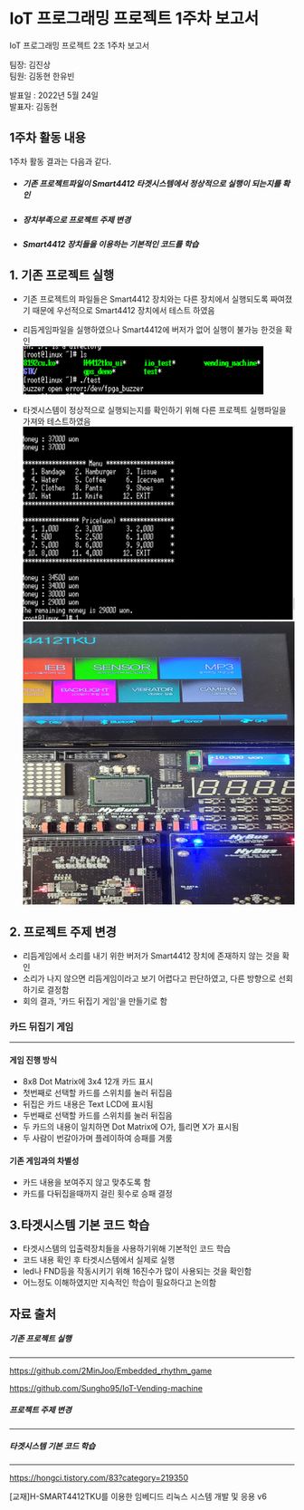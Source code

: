 # IoT 프로그래밍 프로젝트 1주차 보고서

IoT 프로그래밍 프로젝트 2조 1주차 보고서

팀장: 김진상<br>팀원: 김동현 한유빈

발표일 : 2022년 5월 24일<br>발표자: 김동현

## 1주차 활동 내용

1주차 활동 결과는 다음과 같다.

- ##### 기존 프로젝트파일이 Smart4412 타겟시스템에서 정상적으로 실행이 되는지를 확인

- ##### 장치부족으로 프로젝트 주제 변경

- ##### Smart4412 장치들을 이용하는 기본적인 코드를 학습



## 1. 기존 프로젝트 실행

- 기존 프로젝트의 파일들은 Smart4412 장치와는 다른 장치에서 실행되도록 짜여졌기 때문에 우선적으로 Smart4412 장치에서 테스트 하였음

- 리듬게임파일을 실행하였으나 Smart4412에 버저가 없어 실행이 불가능 한것을 확인<br> ![1](./img/1.PNG)

- 타겟시스템이 정상적으로 실행되는지를 확인하기 위해 다른 프로젝트 실행파일을 가져와 테스트하였음<br>![2](./img/2.PNG)<img src="./img/3.jpg" width="500" height="500"/>





## 2. 프로젝트 주제 변경

- 리듬게임에서 소리를 내기 위한 버저가 Smart4412 장치에 존재하지 않는 것을 확인
- 소리가 나지 않으면 리듬게임이라고 보기 어렵다고 판단하였고, 다른 방향으로 선회하기로 결정함
- 회의 결과, '카드 뒤집기 게임'을 만들기로 함



### 카드 뒤집기 게임 

---

#### 게임 진행 방식

- 8x8 Dot Matrix에 3x4 12개 카드 표시
- 첫번째로 선택할 카드를 스위치를 눌러 뒤집음
- 뒤집은 카드 내용은 Text LCD에 표시됨
- 두번째로 선택할 카드를 스위치를 눌러 뒤집음
- 두 카드의 내용이 일치하면 Dot Matrix에 O가, 틀리면 X가 표시됨
- 두 사람이 번갈아가며 플레이하여 승패를 겨룸



#### 기존 게임과의 차별성

- 카드 내용을 보여주지 않고 맞추도록 함
- 카드를 다뒤집을때까지 걸린 횟수로 승패 결정



## 3.타겟시스템 기본 코드 학습

- 타겟시스템의 입출력장치들을 사용하기위해 기본적인 코드 학습
- 코드 내용 확인 후 타겟시스템에서 실제로 실행
- led나 FND등을 작동시키기 위해 16진수가 많이 사용되는 것을 확인함
- 어느정도 이해하였지만 지속적인 학습이 필요하다고 논의함





## 자료 출처

##### 기존 프로젝트 실행

---

https://github.com/2MinJoo/Embedded_rhythm_game

https://github.com/Sungho95/IoT-Vending-machine

##### 프로젝트 주제 변경

---

##### 타겟시스템 기본 코드 학습

---

https://hongci.tistory.com/83?category=219350

[교재]H-SMART4412TKU를 이용한 임베디드 리눅스 시스템 개발 및 응용 v6

















